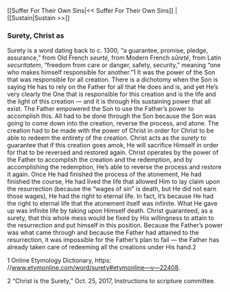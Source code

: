 [[Suffer For Their Own Sins|<< Suffer For Their Own Sins]]  |  [[Sustain|Sustain >>]]

### Surety, Christ as
Surety is a word dating back to c. 1300, “a guarantee, promise, pledge, assurance,” from Old French *seurté,* from Modern French *sûreté*, from Latin *securitatem*, “freedom from care or danger, safety, security,” meaning “one who makes himself responsible for another.”1 It was the power of the Son that was responsible for all creation. There is a dichotomy when the Son is saying He has to rely on the Father for all that He does and is, and yet He’s very clearly the One that is responsible for this creation and is the life and the light of this creation — and it is through His sustaining power that all exist. The Father empowered the Son to use the Father’s power to accomplish this. All had to be done through the Son because the Son was going to come down into the creation, reverse the process, and atone. The creation had to be made with the power of Christ in order for Christ to be able to redeem the entirety of the creation. Christ acts as the *surety* to guarantee that if this creation goes amok, He will sacrifice Himself in order for that to be reversed and restored again. Christ operates by the power of the Father to accomplish the creation and the redemption, and by accomplishing the redemption, He’s able to reverse the process and restore it again. Once He had finished the process of the atonement, He had finished the course, He had lived the life that allowed Him to lay claim upon the resurrection (because the “wages of sin” is death, but He did not earn those wages), He had the right to eternal life.  In fact, it’s because He had the right to eternal life that the atonement itself was infinite. What He gave up was infinite life by taking upon Himself death. Christ guaranteed, as a surety, that this whole mess would be fixed by His willingness to attain to the resurrection and put himself in this position. Because the Father’s power was what came through and because the Father had attained to the resurrection, it was impossible for the Father’s plan to fail — the Father has already taken care of redeeming all the creations under His hand.2



1 Online Etymology Dictionary, https: //www.etymonline.com/word/surety#etymonline—v—22408.


2 “Christ is the Surety,” Oct. 25, 2017, Instructions to scripture committee.